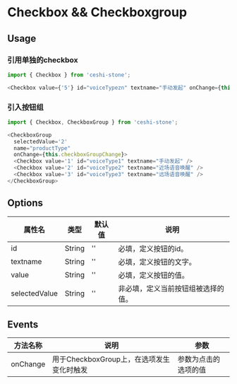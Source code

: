 # Checkbox && Checkboxgroup

## Usage

### 引用单独的checkbox
```javascript
import { Checkbox } from 'ceshi-stone';

<Checkbox value={'5'} id="voiceTypezn" textname="手动发起" onChange={this.oneCheckbox} />
```

### 引入按钮组
```javascript
import { Checkbox, CheckboxGroup } from 'ceshi-stone';

<CheckboxGroup
  selectedValue='2'
  name="productType"
  onChange={this.checkboxGroupChange}>
  <Checkbox value='1' id="voiceType1" textname="手动发起" />
  <Checkbox value='2' id="voiceType2" textname="近场语音唤醒" />
  <Checkbox value='3' id="voiceType3" textname="远场语音唤醒" />
</CheckboxGroup>
```

## Options

属性名   |    类型   |     默认值     |     说明
----    | ----    | ----    | ----    |
id  | String  | '' |  必填，定义按钮的id。
textname  | String  | ''  |  必填，定义按钮的文字。
value | String | '' | 必填，定义按钮的值。
selectedValue | String | '' | 非必填，定义当前按钮组被选择的值。

## Events
方法名称   |    说明    |    参数    |
----    | ----      | ----        |
onChange | 用于CheckboxGroup上，在选项发生变化时触发 | 参数为点击的选项的值
